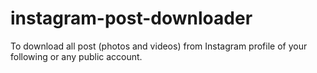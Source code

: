 # instagram-post-downloader
To download all post (photos and videos) from Instagram profile of your following or any public account.



